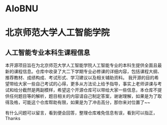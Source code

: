 # AIoBNU

# 北京师范大学人工智能学院  
## 人工智能专业本科生课程信息

本开源项目旨在为北京师范大学人工智能学院人工智能专业的本科生提供全面且最新的课程信息。仓库中收录了大二下学期专业必修课的详细内容，包括课程大纲、推荐教材、成绩构成、考试形式、学习建议以及相关辅助资料。
我开源的目的希望带给大家一些自己考试的心得，更多从方法论上给予指导，事实上老师讲课与考试和给分截然是两副模样，希望这个开源仓库可以带给大家一些信息，本仓库不提供任何题目等的解析，题目相关的内容请自己制定答案，谢谢理解，如果是为了取得及格，可能这个仓库帮助有限，如果是为了冲击高分，那你来对位置了~~

有什么问题可以留言，看到便会回答，整理仓库难免信息有误，看到可以指正，Thanks
